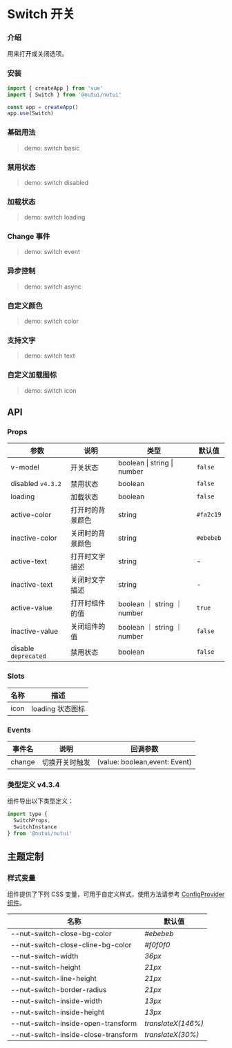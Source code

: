 # Switch 开关

### 介绍

用来打开或关闭选项。

### 安装

```js
import { createApp } from 'vue'
import { Switch } from '@nutui/nutui'

const app = createApp()
app.use(Switch)
```

### 基础用法

> demo: switch basic

### 禁用状态

> demo: switch disabled

### 加载状态

> demo: switch loading

### Change 事件

> demo: switch event

### 异步控制

> demo: switch async

### 自定义颜色

> demo: switch color

### 支持文字

> demo: switch text

### 自定义加载图标

> demo: switch icon

## API

### Props

| 参数 | 说明 | 类型 | 默认值 |
| --- | --- | --- | --- |
| v-model | 开关状态 | boolean \| string \| number | `false` |
| disabled `v4.3.2` | 禁用状态 | boolean | `false` |
| loading | 加载状态 | boolean | `false` |
| active-color | 打开时的背景颜色 | string | `#fa2c19` |
| inactive-color | 关闭时的背景颜色 | string | `#ebebeb` |
| active-text | 打开时文字描述 | string | - |
| inactive-text | 关闭时文字描述 | string | - |
| active-value | 打开时组件的值 | boolean ｜ string ｜ number | `true` |
| inactive-value | 关闭组件的值 | boolean ｜ string ｜ number | `false` |
| disable `deprecated` | 禁用状态 | boolean | `false` |

### Slots

| 名称 | 描述 |
| --- | --- |
| icon | loading 状态图标 |

### Events

| 事件名 | 说明 | 回调参数 |
| --- | --- | --- |
| change | 切换开关时触发 | (value: boolean,event: Event) |

### 类型定义 v4.3.4

组件导出以下类型定义：

```js
import type {
  SwitchProps,
  SwitchInstance
} from '@nutui/nutui'
```

## 主题定制

### 样式变量

组件提供了下列 CSS 变量，可用于自定义样式，使用方法请参考 [ConfigProvider 组件](#/zh-CN/component/configprovider)。

| 名称 | 默认值 |
| --- | --- |
| --nut-switch-close-bg-color | _#ebebeb_ |
| --nut-switch-close-cline-bg-color | _#f0f0f0_ |
| --nut-switch-width | _36px_ |
| --nut-switch-height | _21px_ |
| --nut-switch-line-height | _21px_ |
| --nut-switch-border-radius | _21px_ |
| --nut-switch-inside-width | _13px_ |
| --nut-switch-inside-height | _13px_ |
| --nut-switch-inside-open-transform | _translateX(146%)_ |
| --nut-switch-inside-close-transform | _translateX(30%)_ |
